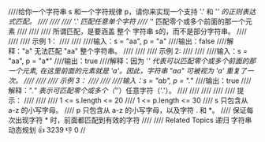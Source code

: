 ////给你一个字符串 s 和一个字符规律 p，请你来实现一个支持 '.' 和 '*' 的正则表达式匹配。 
////
//// 
//// '.' 匹配任意单个字符 
//// '*' 匹配零个或多个前面的那一个元素 
//// 
////
//// 所谓匹配，是要涵盖 整个 字符串 s的，而不是部分字符串。 
//// 
////
//// 示例 1： 
////
//// 
////输入：s = "aa", p = "a"
////输出：false
////解释："a" 无法匹配 "aa" 整个字符串。
//// 
////
//// 示例 2: 
////
//// 
////输入：s = "aa", p = "a*"
////输出：true
////解释：因为 '*' 代表可以匹配零个或多个前面的那一个元素, 在这里前面的元素就是 'a'。因此，字符串 "aa" 可被视为 'a' 重复了一次。
//// 
////
//// 示例 3： 
////
//// 
////输入：s = "ab", p = ".*"
////输出：true
////解释：".*" 表示可匹配零个或多个（'*'）任意字符（'.'）。
//// 
////
//// 
////
//// 提示： 
////
//// 
//// 1 <= s.length <= 20 
//// 1 <= p.length <= 30 
//// s 只包含从 a-z 的小写字母。 
//// p 只包含从 a-z 的小写字母，以及字符 . 和 *。 
//// 保证每次出现字符 * 时，前面都匹配到有效的字符 
//// 
//// Related Topics 递归 字符串 动态规划 👍 3239 👎 0
//
